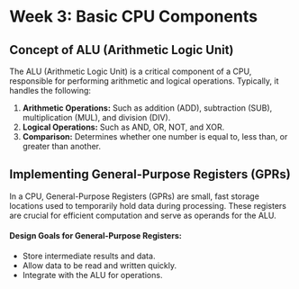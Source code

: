 # Week 3: Basic CPU Components

## Concept of ALU (Arithmetic Logic Unit)
The ALU (Arithmetic Logic Unit) is a critical component of a CPU, responsible for performing arithmetic and logical operations. Typically, it handles the following:

 1. **Arithmetic Operations:**  Such as addition (ADD), subtraction (SUB), multiplication (MUL), and division (DIV).
 2. **Logical Operations:** Such as AND, OR, NOT, and XOR.
 3. **Comparison:** Determines whether one number is equal to, less than, or greater than another.

## Implementing General-Purpose Registers (GPRs)
In a CPU, General-Purpose Registers (GPRs) are small, fast storage locations used to temporarily hold data during processing. These registers are crucial for efficient computation and serve as operands for the ALU.

#### **Design Goals for General-Purpose Registers:**
 - Store intermediate results and data.
 - Allow data to be read and written quickly.
 - Integrate with the ALU for operations.


